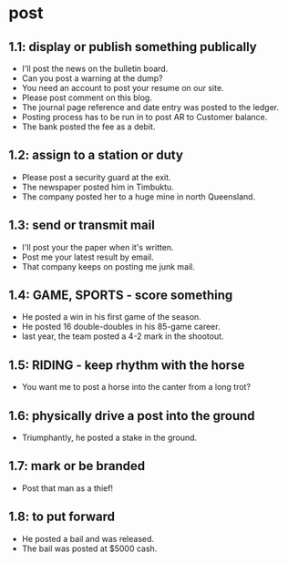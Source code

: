 # post
## 1.1: display or publish something publically

  *  I'll post the news on the bulletin board.
  *  Can you post a warning at the dump?
  *  You need an account to post your resume on our site.
  *  Please post comment on this blog.
  *  The journal page reference and date entry was posted to the ledger.
  *  Posting process has to be run in to post AR to Customer balance.
  *  The bank posted the fee as a debit.

## 1.2: assign to a station or duty

  *  Please post a security guard at the exit.
  *  The newspaper posted him in Timbuktu.
  *  The company posted her to a huge mine in north Queensland.

## 1.3: send or transmit mail

  *  I'll post your the paper when it's written.
  *  Post me your latest result by email.
  *  That company keeps on posting me junk mail.

## 1.4: GAME, SPORTS - score something

  *  He posted a win in his first game of the season.
  *  He posted 16 double-doubles in his 85-game career.
  *  last year, the team posted a 4-2 mark in the shootout.

## 1.5: RIDING - keep rhythm with the horse

  *  You want me to post a horse into the canter from a long trot?

## 1.6: physically drive a post into the ground

  *  Triumphantly, he posted a stake in the ground.

## 1.7: mark or be branded

  *  Post that man as a thief!

## 1.8: to put forward

  *  He posted a bail and was released.
  *  The bail was posted at $5000 cash.
